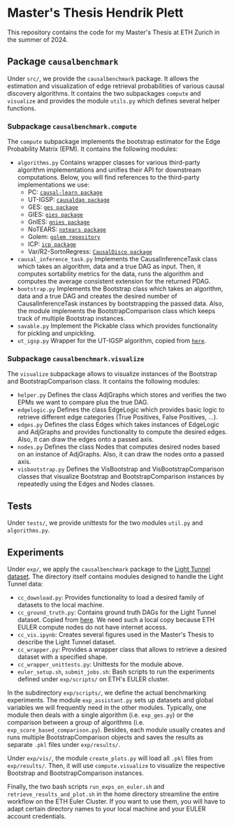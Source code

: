 # Master's Thesis Hendrik Plett

This repository contains the code for my Master's Thesis at ETH Zurich in the summer of 2024. 

## Package `causalbenchmark`

Under `src/`, we provide the `causalbenchmark` package. It allows the estimation and visualization of edge retrieval probabilities of various causal discovery algorithms. It contains the two subpackages `compute` and `visualize` and provides the module `utils.py` which defines several helper functions. 

### Subpackage `causalbenchmark.compute`

The `compute` subpackage implements the bootstrap estimator for the Edge Probability Matrix (EPM). It contains the following modules:

- `algorithms.py` Contains wrapper classes for various third-party algorithm implementations and unifies their API for downstream computations. Below, you will find references to the third-party implementations we use:
    - PC: [`causal-learn package`](https://github.com/py-why/causal-learn)
    - UT-IGSP: [`causaldag package`](https://github.com/uhlerlab/causaldag)
    - GES: [`ges package`](https://github.com/juangamella/ges)
    - GIES: [`gies package`](https://github.com/juangamella/gies)
    - GnIES: [`gnies package`](https://github.com/juangamella/gnies)
    - NoTEARS: [`notears package`](https://github.com/xunzheng/notears)
    - Golem: [`golem repository`](https://github.com/ignavierng/golem)
    - ICP: [`icp package`](https://github.com/juangamella/icp)
    - Var/R2-SortnRegress: [`CausalDisco package`](https://github.com/CausalDisco/CausalDisco)
- `causal_inference_task.py` Implements the CausalInferenceTask class which takes an algorithm, data and a true DAG as input. Then, it computes sortability metrics for the data, runs the algorithm and computes the average consistent extension for the returned PDAG. 
- `bootstrap.py` Implements the Bootstrap class which takes an algorithm, data and a true DAG and creates the desired number of CausalInferenceTask instances by bootstrapping the passed data. Also, the module implements the BootstrapComparison class which keeps track of multiple Bootstrap instances. 
- `savable.py` Implement the Pickable class which provides functionality for pickling and unpickling. 
- `ut_igsp.py` Wrapper for the UT-IGSP algorithm, copied from [`here`](https://github.com/juangamella/gnies-paper/blob/master/src/ut_igsp.py). 

### Subpackage `causalbenchmark.visualize`

The `visualize` subpackage allows to visualize instances of the Bootstrap and BootstrapComparison class. It contains the following modules: 

- `helper.py` Defines the class AdjGraphs which stores and verifies the two EPMs we want to compare plus the true DAG.
- `edgelogic.py` Defines the class EdgeLogic which provides basic logic to retrieve different edge categories (True Positives, False Positives, ...).
- `edges.py` Defines the class Edges which takes instances of EdgeLogic and AdjGraphs and provides functionality to compute the desired edges. Also, it can draw the edges onto a passed axis.
- `nodes.py` Defines the class Nodes that computes desired nodes based on an instance of AdjGraphs. Also, it can draw the nodes onto a passed axis. 
- `visbootstrap.py` Defines the VisBootstrap and VisBootstrapComparison classes that visualize Bootstrap and BootstrapComparison instances by repeatedly using the Edges and Nodes classes. 

## Tests

Under `tests/`, we provide unittests for the two modules `util.py` and `algorithms.py`. 

## Experiments

Under `exp/`, we apply the `causalbenchmark` package to the [Light Tunnel dataset](https://github.com/juangamella/causal-chamber/tree/main/datasets/lt_interventions_standard_v1). The directory itself contains modules designed to handle the Light Tunnel data:

- `cc_download.py`: Provides functionality to load a desired family of datasets to the local machine.
- `cc_ground_truth.py`: Contains ground truth DAGs for the Light Tunnel dataset. Copied from [here](https://github.com/juangamella/causal-chamber/blob/main/src/causalchamber/ground_truth.py). We need such a local copy because ETH EULER compute nodes do not have internet access. 
- `cc_vis.ipynb`: Creates several figures used in the Master's Thesis to describe the Light Tunnel dataset. 
- `cc_wrapper.py`: Provides a wrapper class that allows to retrieve a desired dataset with a specified shape. 
- `cc_wrapper_unittests.py`: Unittests for the module above.
- `euler_setup.sh`, `submit_jobs.sh`: Bash scripts to run the experiments defined under `exp/scripts/` on ETH's EULER cluster. 

In the subdirectory `exp/scripts/`, we define the actual benchmarking experiments. The module `exp_assistant.py` sets up datasets and global variables we will frequently need in the other modules. Typically, one module then deals with a single algorithm (i.e. `exp_ges.py`) or the comparison between a group of algorithms (i.e. `exp_score_based_comparison.py`). Besides, each module usually creates and runs multiple BootstrapComparison objects and saves the results as separate `.pkl` files under `exp/results/`. 

Under `exp/vis/`, the module `create_plots.py` will load all `.pkl` files from `exp/results/`. Then, it will use `compute.visualize` to visualize the respective Bootstrap and BootstrapComparison instances. 

Finally, the two bash scripts `run_exps_on_euler.sh` and `retrieve_results_and_plot.sh` in the home directory streamline the entire workflow on the ETH Euler Cluster. If you want to use them, you will have to adapt certain directory names to your local machine and your EULER account credentials. 